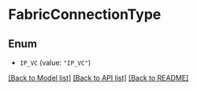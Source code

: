 # FabricConnectionType

## Enum


* `IP_VC` (value: `"IP_VC"`)


[[Back to Model list]](../README.md#documentation-for-models) [[Back to API list]](../README.md#documentation-for-api-endpoints) [[Back to README]](../README.md)


